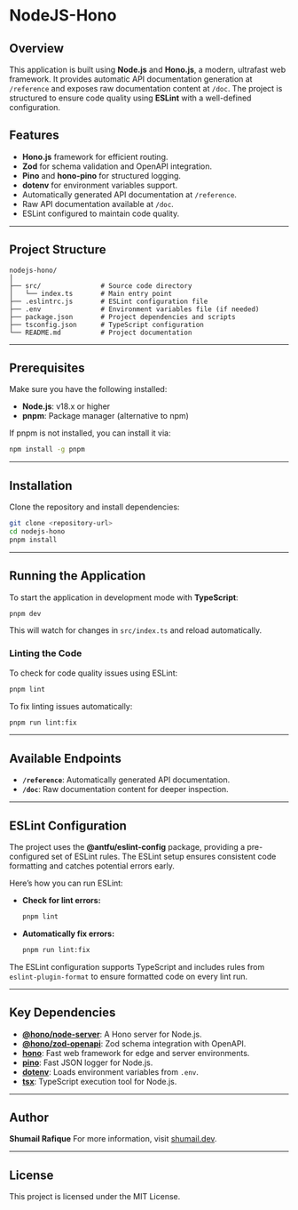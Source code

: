 # NodeJS-Hono

## Overview

This application is built using **Node.js** and **Hono.js**, a modern, ultrafast web framework. It provides automatic API documentation generation at `/reference` and exposes raw documentation content at `/doc`. The project is structured to ensure code quality using **ESLint** with a well-defined configuration.

## Features

- **Hono.js** framework for efficient routing.
- **Zod** for schema validation and OpenAPI integration.
- **Pino** and **hono-pino** for structured logging.
- **dotenv** for environment variables support.
- Automatically generated API documentation at `/reference`.
- Raw API documentation available at `/doc`.
- ESLint configured to maintain code quality.

---

## Project Structure

```plaintext
nodejs-hono/
│
├── src/               # Source code directory
│   └── index.ts       # Main entry point
├── .eslintrc.js       # ESLint configuration file
├── .env               # Environment variables file (if needed)
├── package.json       # Project dependencies and scripts
├── tsconfig.json      # TypeScript configuration
└── README.md          # Project documentation
```

---

## Prerequisites

Make sure you have the following installed:

- **Node.js**: v18.x or higher
- **pnpm**: Package manager (alternative to npm)

If pnpm is not installed, you can install it via:

```bash
npm install -g pnpm
```

---

## Installation

Clone the repository and install dependencies:

```bash
git clone <repository-url>
cd nodejs-hono
pnpm install
```

---

## Running the Application

To start the application in development mode with **TypeScript**:

```bash
pnpm dev
```

This will watch for changes in `src/index.ts` and reload automatically.

### Linting the Code

To check for code quality issues using ESLint:

```bash
pnpm lint
```

To fix linting issues automatically:

```bash
pnpm run lint:fix
```

---

## Available Endpoints

- **`/reference`**: Automatically generated API documentation.
- **`/doc`**: Raw documentation content for deeper inspection.

---

## ESLint Configuration

The project uses the **@antfu/eslint-config** package, providing a pre-configured set of ESLint rules. The ESLint setup ensures consistent code formatting and catches potential errors early.

Here’s how you can run ESLint:

- **Check for lint errors:**

  ```bash
  pnpm lint
  ```

- **Automatically fix errors:**

  ```bash
  pnpm run lint:fix
  ```

The ESLint configuration supports TypeScript and includes rules from `eslint-plugin-format` to ensure formatted code on every lint run.

---

## Key Dependencies

- **[@hono/node-server](https://www.npmjs.com/package/@hono/node-server)**: A Hono server for Node.js.
- **[@hono/zod-openapi](https://www.npmjs.com/package/@hono/zod-openapi)**: Zod schema integration with OpenAPI.
- **[hono](https://www.npmjs.com/package/hono)**: Fast web framework for edge and server environments.
- **[pino](https://www.npmjs.com/package/pino)**: Fast JSON logger for Node.js.
- **[dotenv](https://www.npmjs.com/package/dotenv)**: Loads environment variables from `.env`.
- **[tsx](https://www.npmjs.com/package/tsx)**: TypeScript execution tool for Node.js.

---

## Author

**Shumail Rafique**
For more information, visit [shumail.dev](https://shumail.dev).

---

## License

This project is licensed under the MIT License.
